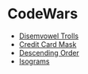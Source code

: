 # CodeWars

- [Disemvowel Trolls](https://www.codewars.com/kata/52fba66badcd10859f00097e/train/javascript)
- [Credit Card Mask](https://www.codewars.com/kata/5412509bd436bd33920011bc/train/javascript)
- [Descending Order](https://www.codewars.com/kata/5467e4d82edf8bbf40000155/train/javascript)
- [Isograms](https://www.codewars.com/kata/54ba84be607a92aa900000f1/train/javascript)
